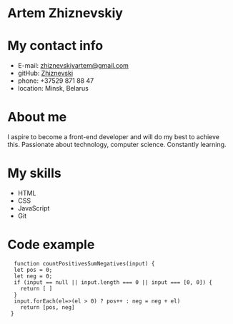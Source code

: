 # **Artem Zhiznevskiy**

# **My contact info**

- E-mail: zhiznevskiyartem@gmail.com
- gitHub: [Zhiznevski](https://github.com/Zhiznevski)
- phone: +37529 871 88 47
- location: Minsk, Belarus

# **About me**

I aspire to become a front-end developer and will do my best to achieve this. Passionate about technology, computer science. Constantly learning.

# **My skills**

- HTML
- CSS
- JavaScript
- Git

# **Code example**

```
  function countPositivesSumNegatives(input) {
  let pos = 0;
  let neg = 0;
  if (input == null || input.length === 0 || input === [0, 0]) {
    return [ ]
  }
  input.forEach(el=>(el > 0) ? pos++ : neg = neg + el)
    return [pos, neg]
 }
```
